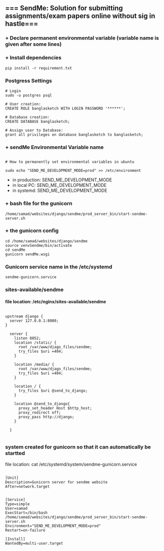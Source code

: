 ## === SendMe: Solution for submitting assignments/exam papers online without sig in hastle===

### + Declare permanent environmental variable (variable name is given after some lines)


### + Install dependencies 

`
pip install -r requirement.txt
`
### Postgress Settings
```
# Login
sudo -u postgres psql

# User creation:
CREATE ROLE banglasketch WITH LOGIN PASSWORD '******';

# Database creation:
CREATE DATABASE banglasketch;

# Assign user to Database:
grant all privileges on database banglasketch to banglasketch;

```

### + sendMe Environmental Variable name 

```

# How to permanently set environmental variables in ubuntu

sudo echo "SEND_ME_DEVELOPMENT_MODE=prod" >> /etc/environment

```
+ in production: SEND_ME_DEVELOPMENT_MODE
+ in local PC:  SEND_ME_DEVELOPMENT_MODE
+ in systemd: SEND_ME_DEVELOPMENT_MODE


### + bash file for the gunicorn
```
/home/samad/websites/django/sendme/prod_server_bin/start-sendme-server.sh
```

### + the gunicorn config

```
cd /home/samad/websites/django/sendme
source venvSendme/bin/activate
cd sendMe
gunicorn sendMe.wsgi

```

### Gunicorn service name in the /etc/systemd
```
sendme-gunicorn.service
```


### sites-available/sendme

#### file location: /etc/nginx/sites-available/sendme 


```

upstream django {
  server 127.0.0.1:8000;
}

  server {
    listen 8052;
    location /static/ {
      root /var/www/djago_files/sendme;
      try_files $uri =404;
    }
    
    location /media/ {
      root /var/www/djago_files/sendme;
      try_files $uri =404;
    }
    
    location / {
      try_files $uri @send_to_django;
    }

    location @send_to_django{
      proxy_set_header Host $http_host;
      proxy_redirect off;
      proxy_pass http://django;
    }

  }
  
 ```

### system created for gunicorn so that it can automatically be startted

file location: cat /etc/systemd/system/sendme-gunicorn.service 


```

[Unit]
Description=Gunicorn server for sendme website
After=network.target


[Service]
Type=simple
User=samad
ExecStart=/bin/bash /home/samad/websites/django/sendme/prod_server_bin/start-sendme-server.sh
Environment="SEND_ME_DEVELOPMENT_MODE=prod"
Restart=on-failure

[Install]
WantedBy=multi-user.target

```
